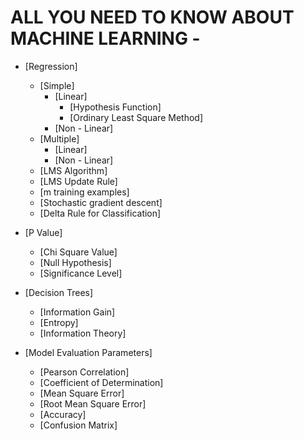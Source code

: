 # ALL YOU NEED TO KNOW ABOUT MACHINE LEARNING - 

* [Regression]
	* [Simple]
		* [Linear]
			* [Hypothesis Function]
			* [Ordinary Least Square Method]
		* [Non - Linear]
	* [Multiple]
		* [Linear]
		* [Non - Linear]
	* [LMS Algorithm]
	* [LMS Update Rule]
	* [m training examples]
	* [Stochastic gradient descent]
	* [Delta Rule for Classification]

* [P Value]
	* [Chi Square Value]
	* [Null Hypothesis]
	* [Significance Level]
	
* [Decision Trees]
	* [Information Gain]
	* [Entropy]
	* [Information Theory]
	
* [Model Evaluation Parameters]
	* [Pearson Correlation]
	* [Coefficient of Determination]
	* [Mean Square Error]
	* [Root Mean Square Error]
	* [Accuracy]
	* [Confusion Matrix]